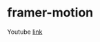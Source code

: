 # framer-motion
Youtube [link][1]

[1]: https://www.youtube.com/watch?v=2V1WK-3HQNk&amp;list=PL4cUxeGkcC9iHDnQfTHEVVceOEBsOf07i
